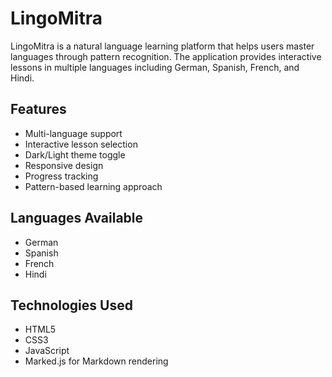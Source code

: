 
# LingoMitra

LingoMitra is a natural language learning platform that helps users master languages through pattern recognition. The application provides interactive lessons in multiple languages including German, Spanish, French, and Hindi.

## Features

- Multi-language support
- Interactive lesson selection
- Dark/Light theme toggle
- Responsive design
- Progress tracking
- Pattern-based learning approach

## Languages Available

- German
- Spanish
- French
- Hindi

## Technologies Used

- HTML5
- CSS3
- JavaScript
- Marked.js for Markdown rendering
